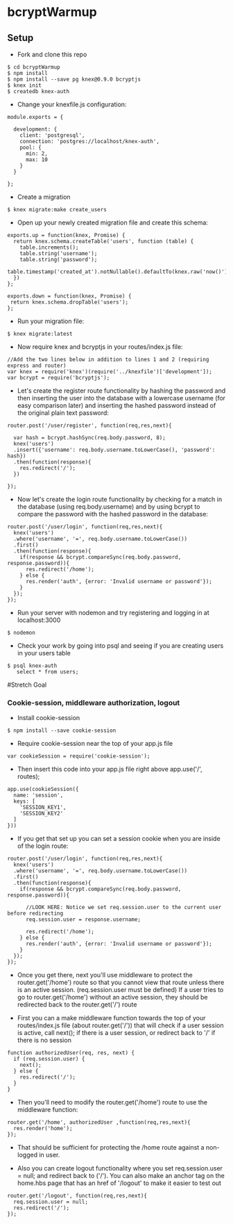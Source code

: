 # bcryptWarmup

## Setup
* Fork and clone this repo
```
$ cd bcryptWarmup
$ npm install
$ npm install --save pg knex@0.9.0 bcryptjs
$ knex init
$ createdb knex-auth
```

* Change your knexfile.js configuration:

```
module.exports = {

  development: {
    client: 'postgresql',
    connection: 'postgres://localhost/knex-auth',
    pool: {
      min: 2,
      max: 10
    }
  }

};
```

* Create a migration

```
$ knex migrate:make create_users
```

* Open up your newly created migration file and create this schema:

```
exports.up = function(knex, Promise) {
  return knex.schema.createTable('users', function (table) {
    table.increments();
    table.string('username');
    table.string('password');
    table.timestamp('created_at').notNullable().defaultTo(knex.raw('now()'));
  })
};

exports.down = function(knex, Promise) {
 return knex.schema.dropTable('users');
};

```

* Run your migration file:

```
$ knex migrate:latest
```

* Now require knex and bcryptjs in your routes/index.js file:

```
//Add the two lines below in addition to lines 1 and 2 (requiring express and router)
var knex = require('knex')(require('../knexfile')['development']);
var bcrypt = require('bcryptjs');
```

* Let's create the register route functionality by hashing the password and then inserting the user into the database with a lowercase username (for easy comparison later) and inserting the hashed password instead of the original plain text password:

```
router.post('/user/register', function(req,res,next){

  var hash = bcrypt.hashSync(req.body.password, 8);
  knex('users')
  .insert({'username': req.body.username.toLowerCase(), 'password': hash})
  .then(function(response){
    res.redirect('/');
  })

});

```

* Now let's create the login route functionality by checking for a match in the database (using req.body.username) and by using bcrypt to compare the password with the hashed password in the database:

```
router.post('/user/login', function(req,res,next){
  knex('users')
  .where('username', '=', req.body.username.toLowerCase())
  .first()
  .then(function(response){
    if(response && bcrypt.compareSync(req.body.password, response.password)){
      res.redirect('/home');
    } else {
      res.render('auth', {error: 'Invalid username or password'});
    }
  });
});
```
* Run your server with nodemon and try registering and logging in at localhost:3000

```
$ nodemon
```

* Check your work by going into psql and seeing if you are creating users in your users table

```
$ psql knex-auth
   select * from users;
```

#Stretch Goal

### Cookie-session, middleware authorization, logout

* Install cookie-session

```
$ npm install --save cookie-session
```

* Require cookie-session near the top of your app.js file

```
var cookieSession = require('cookie-session');
```

* Then insert this code into your app.js file right above app.use('/', routes);

```
app.use(cookieSession({
  name: 'session',
  keys: [
    'SESSION_KEY1',
    'SESSION_KEY2'
  ]
}))
```

* If you get that set up you can set a session cookie when you are inside of the login route:

```
router.post('/user/login', function(req,res,next){
  knex('users')
  .where('username', '=', req.body.username.toLowerCase())
  .first()
  .then(function(response){
    if(response && bcrypt.compareSync(req.body.password, response.password)){

      //LOOK HERE: Notice we set req.session.user to the current user before redirecting
      req.session.user = response.username;

      res.redirect('/home');
    } else {
      res.render('auth', {error: 'Invalid username or password'});
    }
  });
});
```

* Once you get there, next you'll use middleware to protect the router.get('/home') route so that you cannot view that route unless there is an active session. (req.session.user must be defined) If a user tries to go to router.get('/home') without an active session, they should be redirected back to the router.get('/') route

* First you can a make middleware function towards the top of your routes/index.js file (about router.get('/')) that will check if a user session is active, call next(); if there is a user session, or redirect back to '/' if there is no session

```
function authorizedUser(req, res, next) {
  if (req.session.user) {
    next();
  } else {
    res.redirect('/');
  }
}
```

* Then you'll need to modify the router.get('/home') route to use the middleware function:

```
router.get('/home', authorizedUser ,function(req,res,next){
  res.render('home');
});
```

* That should be sufficient for protecting the /home route against a non-logged in user.

* Also you can create logout functionality where you set req.session.user = null; and redirect back to ('/'). You can also make an anchor tag on the home.hbs page that has an href of '/logout' to make it easier to test out

```
router.get('/logout', function(req,res,next){
  req.session.user = null;
  res.redirect('/');
});
```
